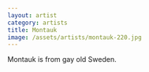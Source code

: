 ```yaml
---
layout: artist
category: artists
title: Montauk
image: /assets/artists/montauk-220.jpg
---
```


Montauk is from gay old Sweden.

